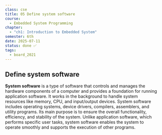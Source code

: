 ```yaml
---
class: cse
title: 05 Define system software
course:
  - Embedded System Programming
chapter:
  - "ch1: Introduction to Embedded System"
semester: 6th
date: 2025-07-11
status: done ✅
tags:
  - board_2021
---
```


## Define system software

**System software** is a type of software that controls and manages the hardware components of a computer and provides a foundation for running application software. It works in the background to handle system resources like memory, CPU, and input/output devices. System software includes operating systems, device drivers, compilers, assemblers, and utility programs. Its main purpose is to ensure the overall functionality, efficiency, and stability of the system. Unlike application software, which performs specific user tasks, system software enables the system to operate smoothly and supports the execution of other programs.